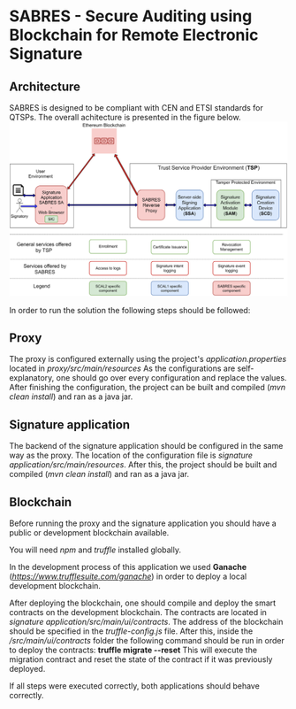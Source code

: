 # SABRES - Secure Auditing using Blockchain for Remote Electronic Signature


## Architecture

SABRES is designed to be compliant with CEN and ETSI standards for QTSPs. The overall achitecture is presented in the figure below.
![alt text](./docs/sabres_architecture.png)


In order to run the solution the following steps should be followed:

## Proxy

The proxy is configured externally using the project's *application.properties* located in *proxy/src/main/resources*
As the configurations are self-explanatory, one should go over every configuration and replace the values.
After finishing the configuration, the project can be built and compiled (*mvn clean install*) and ran as a java jar.

## Signature application

The backend of the signature application should be configured in the same way as the proxy. The location of the configuration file is
*signature application/src/main/resources*. After this, the project should be built and compiled (*mvn clean install*) and ran as a java jar.

## Blockchain

Before running the proxy and the signature application you should have a public or development blockchain available.

You will need *npm* and *truffle* installed globally.

In the development process of this application we used **Ganache** (*https://www.trufflesuite.com/ganache*) in order to 
deploy a local development blockchain.

After deploying the blockchain, one should compile and deploy the smart contracts on the development blockchain.
The contracts are located in *signature application/src/main/ui/contracts*. 
The address of the blockchain should be specified in the
*truffle-config.js* file.
After this, inside the */src/main/ui/contracts* folder the following command should be run
in order to deploy the contracts: **truffle migrate --reset**
This will execute the migration contract and reset the state of the contract if it was previously deployed.

If all steps were executed correctly, both applications should behave correctly.




